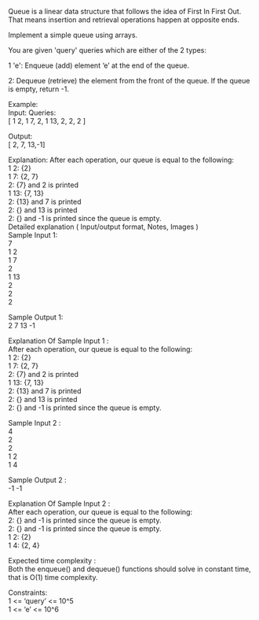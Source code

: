 Queue is a linear data structure that follows the idea of First In First Out. That means insertion and retrieval operations happen at opposite ends.</br>

Implement a simple queue using arrays.</br>

You are given 'query' queries which are either of the 2 types:</br>

1 'e': Enqueue (add) element ‘e’ at the end of the queue.</br>

2: Dequeue (retrieve) the element from the front of the queue. If the queue is empty, return -1.</br>

Example:</br>
Input: Queries: </br>
             [ 1 2,
               1 7,
               2,
               1 13, 
               2, 
               2, 
               2 ]

Output:</br>
         [ 2, 
           7, 
           13,-1]

Explanation: After each operation, our queue is equal to the following:</br>
1 2: {2}</br>
1 7: {2, 7}</br>
2: {7} and 2 is printed</br>
1 13: {7, 13}</br>
2: {13} and 7 is printed</br>
2: {} and 13 is printed</br>
2: {} and -1 is printed since the queue is empty.</br>
Detailed explanation ( Input/output format, Notes, Images )</br>
Sample Input 1:</br>
7</br>
1 2</br>
1 7</br>
2</br>
1 13</br>
2</br>
2</br>
2</br>

Sample Output 1:</br>
2 7 13 -1</br>

Explanation Of Sample Input 1 :</br>
After each operation, our queue is equal to the following:</br>
1 2: {2}</br>
1 7: {2, 7}</br>
2: {7} and 2 is printed</br>
1 13: {7, 13}</br>
2: {13} and 7 is printed</br>
2: {} and 13 is printed</br>
2: {} and -1 is printed since the queue is empty.</br>


Sample Input 2 :</br>
4</br>
2</br>
2</br>
1 2</br>
1 4</br>


Sample Output 2 :</br>
-1 -1</br>


Explanation Of Sample Input 2 :</br>
After each operation, our queue is equal to the following:</br>
2: {} and -1 is printed since the queue is empty.</br>
2: {} and -1 is printed since the queue is empty.</br>
1 2: {2}</br>
1 4: {2, 4}</br>


Expected time complexity :</br>
Both the enqueue() and dequeue() functions should solve in constant time, that is O(1) time complexity.</br>


Constraints:</br>
1 <= ‘query’ <= 10^5</br>
1 <= ‘e’ <= 10^6</br>
